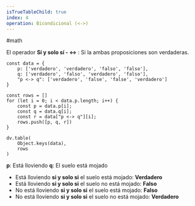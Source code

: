 ```yaml
---
isTrueTableChild: true
index: 4
operation: Bicondicional (<->)
---
```

#math

El operador **Sí y solo sí - <->** : Si la ambas proposiciones son verdaderas.

```dataviewjs
const data = {
    p: ['verdadero', 'verdadero', 'falso', 'falso'],
    q: ['verdadero', 'falso', 'verdadero', 'falso'],
    "p <-> q": ['verdadero', 'false', 'false', 'verdadero']
}

const rows = []
for (let i = 0; i < data.p.length; i++) {
    const p = data.p[i];
    const q = data.q[i];
    const r = data["p <-> q"][i];
    rows.push([p, q, r])
}

dv.table(
    Object.keys(data),
    rows 
)
```

**p**: Está lloviendo
**q**: El suelo está mojado

 * Está lloviendo **si y solo si** el suelo está mojado: **Verdadero**
 * Está lloviendo **si y solo si** el suelo no está mojado: **Falso**
 * No está lloviendo **si y solo si** el suelo está mojado: **Falso**
 * No está lloviendo **si y solo si** el suelo no está mojado: **Verdadero**